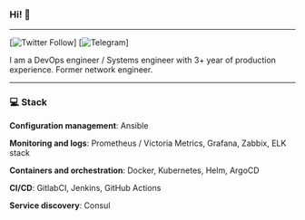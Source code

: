 ### Hi! 👋
---
[![Twitter Follow](https://badgen.net/twitter/follow/etosamoe3?icon=twitter)]
[![Telegram](https://badgen.net/badge/icon/%40etogeek?icon=telegram&label=TG)]

I am a DevOps engineer / Systems engineer with 3+ year of production experience. Former network engineer.

---
### 💻 Stack

**Configuration management**: Ansible

**Monitoring and logs**: Prometheus / Victoria Metrics, Grafana, Zabbix, ELK stack

**Containers and orchestration**: Docker, Kubernetes, Helm, ArgoCD

**CI/CD**: GitlabCI, Jenkins, GitHub Actions

**Service discovery**: Consul
